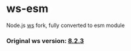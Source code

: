 # ws-esm
Node.js [ws](https://github.com/websockets/ws) fork, fully converted to esm module

### Original ws version: [8.2.3](https://github.com/websockets/ws/releases/tag/8.2.3)
